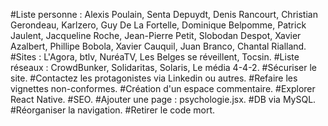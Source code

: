 #Liste personne : Alexis Poulain, Senta Depuydt, Denis Rancourt, Christian Gerondeau, Karlzero, Guy De La Fortelle, Dominique Belpomme, Patrick Jaulent, Jacqueline Roche, Jean-Pierre Petit, Slobodan Despot, Xavier Azalbert, Phillipe Bobola, Xavier Cauquil, Juan Branco, Chantal Rialland.
#Sites : L'Agora, btlv, NuréaTV, Les Belges se réveillent, Tocsin.
#Liste réseaux : CrowdBunker, Solidaritas, Solaris, Le média 4-4-2.
#Sécuriser le site.
#Contactez les protagonistes via Linkedin ou autres.
#Refaire les vignettes non-conformes.
#Création d'un espace commentaire.
#Explorer React Native.
#SEO.
#Ajouter une page : psychologie.jsx.
#DB via MySQL.
#Réorganiser la navigation.
#Retirer le code mort.

